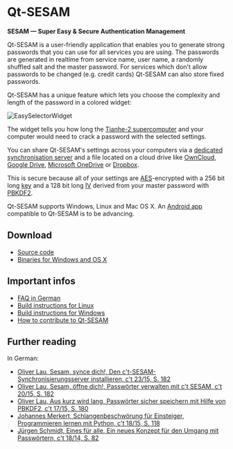 # Qt-SESAM

**SESAM — Super Easy & Secure Authentication Management**

Qt-SESAM is a user-friendly application that enables you to generate strong passwords that you can use for all services you are using. The passwords are generated in realtime from service name, user name, a randomly shuffled salt and the master password. For services which don't allow passwords to be changed (e.g. credit cards) Qt-SESAM can also store fixed passwords.

Qt-SESAM has a unique feature which lets you choose the complexity and length of the password in a colored widget:

![EasySelectorWidget](https://raw.githubusercontent.com/ola-ct/Qt-SESAM/master/doc/qt-sesam-screenshot.png)

The widget tells you how long the [Tianhe-2 supercomputer](https://en.wikipedia.org/wiki/Tianhe-2) and your computer would need to crack a password with the selected settings.

You can share Qt-SESAM's settings across your computers via a [dedicated synchronisation server](https://github.com/ola-ct/ctSESAM-server) and a file located on a cloud drive like [OwnCloud](https://owncloud.org/), [Google Drive](https://www.google.com/drive/), [Microsoft OneDrive](https://onedrive.live.com/about/) or [Dropbox](https://www.dropbox.com/).

This is secure because all of your settings are [AES](https://en.wikipedia.org/wiki/Advanced_Encryption_Standard)-encrypted with a 256 bit long [key](https://en.wikipedia.org/wiki/Key_(cryptography)) and a 128 bit long [IV](https://en.wikipedia.org/wiki/Initialization_vector) derived from your master password with [PBKDF2](https://en.wikipedia.org/wiki/PBKDF2).

Qt-SESAM supports Windows, Linux and Mac OS X. An [Android app](https://github.com/pinae/ctSESAM-android) compatible to Qt-SESAM is to be advancing.

## Download

 * [Source code](https://github.com/ola-ct/Qt-SESAM)
 * [Binaries for Windows and OS X](https://github.com/ola-ct/Qt-SESAM/releases)

## Important infos

 * [FAQ in German](https://github.com/ola-ct/Qt-SESAM/wiki/FAQ-%5Bde%5D)
 * [Build instructions for Linux](https://github.com/ola-ct/Qt-SESAM/wiki/Build-for-Linux)
 * [Build instructions for Windows](https://github.com/ola-ct/Qt-SESAM/wiki/Build-for-Windows)
 * [How to contribute to Qt-SESAM](https://github.com/ola-ct/Qt-SESAM/wiki/Contribute)

## Further reading

In German:

 * [Oliver Lau, Sesam, synce dich!, Den c't-SESAM-Synchronisierungsserver installieren, c't 23/15, S. 182]()
 * [Oliver Lau, Sesam, öffne dich!, Passwörter verwalten mit c't SESAM, c't 20/15, S. 182](http://www.heise.de/ct/ausgabe/2015-20-Passwoerter-verwalten-mit-c-t-SESAM-2793210.html)
 * [Oliver Lau, Aus kurz wird lang, Passwörter sicher speichern mit Hilfe von PBKDF2, c't 17/15, S. 180](http://heise.de/-2753149)
 * [Johannes Merkert, Schlangenbeschwörung für Einsteiger, Programmieren lernen mit Python, c't 18/15, S. 118](http://heise.de/-2767841)
 * [Jürgen Schmidt, Eines für alle, Ein neues Konzept für den Umgang mit Passwörtern, c't 18/14, S. 82](http://heise.de/-2284364)
